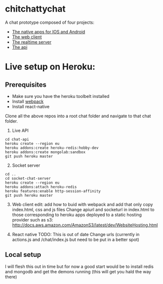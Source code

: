 # chitchattychat

A chat prototype composed of four projects:

* [The native apps for IOS and Android](../../../chitchattychat-app)
* [The web client](../../../chitchattychat-web-client)
* [The realtime server](../../../chitchattychat-realtime)
* [The api](../../../chitchattychat-api)

# Live setup on Heroku:

## Prerequisites

* Make sure you have the heroku toolbelt installed
* Install [webpack](https://webpack.github.io/)
* Install react-native

Clone all the above repos into a root chat folder and navigate to that chat folder.

1. Live API

  ```
  cd chat-api
  heroku create --region eu
  heroku addons:create heroku-redis:hobby-dev
  heroku addons:create mongolab:sandbox
  git push heroku master 
  ```

2. Socket server
  ```
  cd ..
  cd socket-chat-server
  heroku create --region eu
  heroku addons:attach heroku-redis
  heroku features:enable http-session-affinity
  git push heroku master
  ```

3. Web client
  edit: add how to buid with webpack and add that only copy index.html, css and js files
  Change apiurl and socketurl in index.html to those corresponding to heroku apps
  deployed to a static hosting provider such as s3: http://docs.aws.amazon.com/AmazonS3/latest/dev/WebsiteHosting.html

4. React native
  TODO: This is out of date
  Change urls (currently in actions.js and /chat/index.js but need to be put in a better spot)

## Local setup

I will flesh this out in time but for now a good start would be to install redis and mongodb and get the demons running (this will get you hald the way there)
